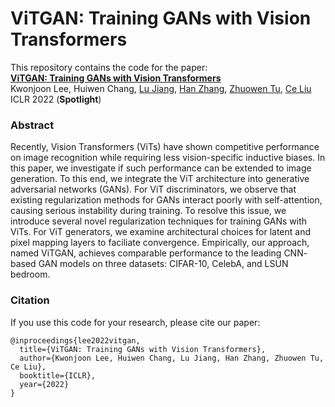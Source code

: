 # ViTGAN: Training GANs with Vision Transformers
This repository contains the code for the paper:
<br>
[**ViTGAN: Training GANs with Vision Transformers**](https://arxiv.org/pdf/2107.04589)
<br>
Kwonjoon Lee, Huiwen Chang, [Lu Jiang](http://www.lujiang.info), [Han Zhang](https://sites.google.com/view/hanzhang), [Zhuowen Tu](https://pages.ucsd.edu/~ztu/), [Ce Liu](https://people.csail.mit.edu/celiu/)   
ICLR 2022 (**Spotlight**)

### Abstract

Recently, Vision Transformers (ViTs) have shown competitive performance on image recognition while requiring less vision-specific inductive biases. In this paper, we investigate if such performance can be extended to image generation. To this end, we integrate the ViT architecture into generative adversarial networks (GANs). For ViT discriminators, we observe that existing regularization methods for GANs interact poorly with self-attention, causing serious instability during training. To resolve this issue, we introduce several novel regularization techniques for training GANs with ViTs. For ViT generators, we examine architectural choices for latent and pixel mapping layers to faciliate convergence. Empirically, our approach, named ViTGAN, achieves comparable performance to the leading CNN- based GAN models on three datasets: CIFAR-10, CelebA, and LSUN bedroom.

### Citation

If you use this code for your research, please cite our paper:
```
@inproceedings{lee2022vitgan,
  title={ViTGAN: Training GANs with Vision Transformers},
  author={Kwonjoon Lee, Huiwen Chang, Lu Jiang, Han Zhang, Zhuowen Tu, Ce Liu},
  booktitle={ICLR},
  year={2022}
}
```
